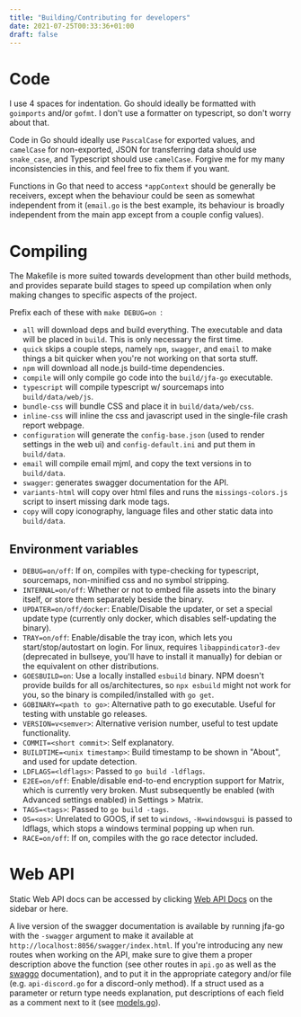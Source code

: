 ```yaml
---
title: "Building/Contributing for developers"
date: 2021-07-25T00:33:36+01:00
draft: false
---
```

# Code
I use 4 spaces for indentation. Go should ideally be formatted with `goimports` and/or `gofmt`. I don't use a formatter on typescript, so don't worry about that.

Code in Go should ideally use `PascalCase` for exported values, and `camelCase` for non-exported, JSON for transferring data should use `snake_case`, and Typescript should use `camelCase`. Forgive me for my many inconsistencies in this, and feel free to fix them if you want.

Functions in Go that need to access `*appContext` should be generally be receivers, except when the behaviour could be seen as somewhat independent from it (`email.go` is the best example, its behaviour is broadly independent from the main app except from a couple config values).


# Compiling

The Makefile is more suited towards development than other build methods, and provides separate build stages to speed up compilation when only making changes to specific aspects of the project.

Prefix each of these with `make DEBUG=on `:
* `all` will download deps and build everything. The executable and data will be placed in `build`. This is only necessary the first time.
* `quick` skips a couple steps, namely `npm`, `swagger`, and `email` to make things a bit quicker when you're not working on that sorta stuff.
* `npm` will download all node.js build-time dependencies.
* `compile` will only compile go code into the `build/jfa-go` executable.
* `typescript` will compile typescript w/ sourcemaps into `build/data/web/js`.
* `bundle-css` will bundle CSS and place it in `build/data/web/css`.
* `inline-css` will inline the css and javascript used in the single-file crash report webpage.
* `configuration` will generate the `config-base.json` (used to render settings in the web ui) and `config-default.ini` and put them in `build/data`.
* `email` will compile email mjml, and copy the text versions in to `build/data`.
* `swagger`: generates swagger documentation for the API.
* `variants-html` will copy over html files and runs the `missings-colors.js` script to insert missing dark mode tags.
* `copy` will copy iconography, language files and other static data into `build/data`.

## Environment variables

* `DEBUG=on/off`: If on, compiles with type-checking for typescript, sourcemaps, non-minified css and no symbol stripping.
* `INTERNAL=on/off`: Whether or not to embed file assets into the binary itself, or store them separately beside the binary.
* `UPDATER=on/off/docker`: Enable/Disable the updater, or set a special update type (currently only docker, which disables self-updating the binary).
* `TRAY=on/off`: Enable/disable the tray icon, which lets you start/stop/autostart on login. For linux, requires `libappindicator3-dev` (deprecated in bullseye, you'll have to install it manually) for debian or the equivalent on other distributions.
* `GOESBUILD=on`: Use a locally installed `esbuild` binary. NPM doesn't provide builds for all os/architectures, so `npx esbuild` might not work for you, so the binary is compiled/installed with `go get`.
* `GOBINARY=<path to go>`: Alternative path to go executable. Useful for testing with unstable go releases.
* `VERSION=v<semver>`: Alternative verision number, useful to test update functionality.
* `COMMIT=<short commit>`: Self explanatory.
* `BUILDTIME=<unix timestamp>`: Build timestamp to be shown in "About", and used for update detection.
* `LDFLAGS=<ldflags>`: Passed to `go build -ldflags`.
* `E2EE=on/off`: Enable/disable end-to-end encryption support for Matrix, which is currently very broken. Must subsequently be enabled (with Advanced settings enabled) in Settings > Matrix.
* `TAGS=<tags>`: Passed to `go build -tags`.
* `OS=<os>`: Unrelated to GOOS, if set to `windows`, `-H=windowsgui` is passed to ldflags, which stops a windows terminal popping up when run.
* `RACE=on/off`: If on, compiles with the go race detector included.

# Web API

Static Web API docs can be accessed by clicking [Web API Docs](https://api.jfa-go.com) on the sidebar or here.

A live version of the swagger documentation is available by running jfa-go with the `-swagger` argument to make it available at `http://localhost:8056/swagger/index.html`. If you're introducing any new routes when working on the API, make sure to give them a proper description above the function (see other routes in `api.go` as well as the [swaggo](https://github.com/swaggo/swag) documentation), and to put it in the appropriate category and/or file (e.g. `api-discord.go` for a discord-only method). If a struct used as a parameter or return type needs explanation, put descriptions of each field as a comment next to it (see [models.go](https://github.com/hrfee/jfa-go/blob/main/models.go)).
